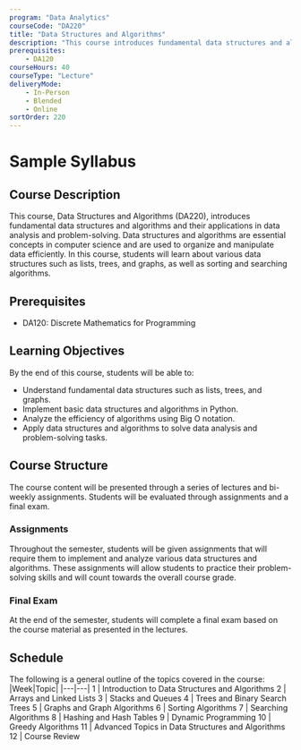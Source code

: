 ```yaml
---
program: "Data Analytics"
courseCode: "DA220"
title: "Data Structures and Algorithms"
description: "This course introduces fundamental data structures and algorithms, including lists, trees, graphs, sorting, and searching algorithms, as well as their applications in data analysis and problem-solving."
prerequisites:
    - DA120
courseHours: 40
courseType: "Lecture"
deliveryMode:
    - In-Person
    - Blended
    - Online
sortOrder: 220
---
```


# Sample Syllabus
## Course Description
This course, Data Structures and Algorithms (DA220), introduces fundamental data structures and algorithms and their applications in data analysis and problem-solving. Data structures and algorithms are essential concepts in computer science and are used to organize and manipulate data efficiently. In this course, students will learn about various data structures such as lists, trees, and graphs, as well as sorting and searching algorithms.

## Prerequisites
- DA120: Discrete Mathematics for Programming

## Learning Objectives
By the end of this course, students will be able to:

- Understand fundamental data structures such as lists, trees, and graphs.
- Implement basic data structures and algorithms in Python.
- Analyze the efficiency of algorithms using Big O notation.
- Apply data structures and algorithms to solve data analysis and problem-solving tasks.

## Course Structure
The course content will be presented through a series of lectures and bi-weekly assignments. Students will be evaluated through assignments and a final exam.

### Assignments
Throughout the semester, students will be given assignments that will require them to implement and analyze various data structures and algorithms. These assignments will allow students to practice their problem-solving skills and will count towards the overall course grade.

### Final Exam
At the end of the semester, students will complete a final exam based on the course material as presented in the lectures.

## Schedule
The following is a general outline of the topics covered in the course:
|Week|Topic|
|---|---|
1 | Introduction to Data Structures and Algorithms
2 | Arrays and Linked Lists
3 | Stacks and Queues
4 | Trees and Binary Search Trees
5 | Graphs and Graph Algorithms
6 | Sorting Algorithms
7 | Searching Algorithms
8 | Hashing and Hash Tables
9 | Dynamic Programming
10 | Greedy Algorithms
11 | Advanced Topics in Data Structures and Algorithms
12 | Course Review
